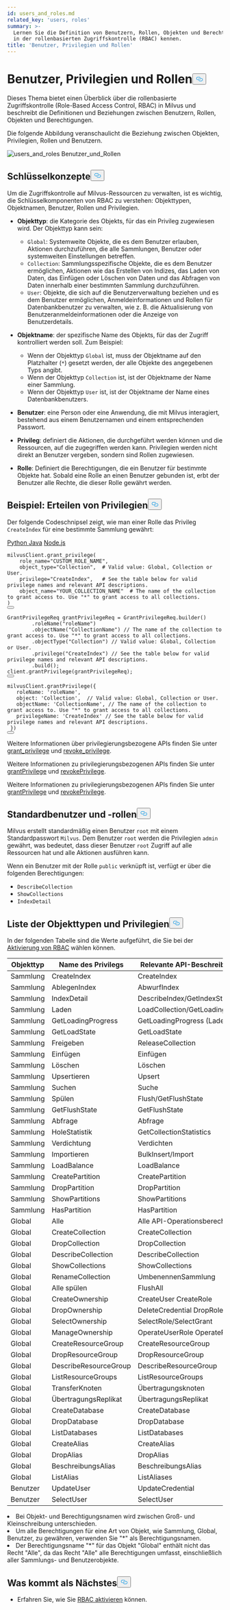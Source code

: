 ```yaml
---
id: users_and_roles.md
related_key: 'users, roles'
summary: >-
  Lernen Sie die Definition von Benutzern, Rollen, Objekten und Berechtigungen
  in der rollenbasierten Zugriffskontrolle (RBAC) kennen.
title: 'Benutzer, Privilegien und Rollen'
---
```

<h1 id="Users-Privileges-and-Roles" class="common-anchor-header">Benutzer, Privilegien und Rollen<button data-href="#Users-Privileges-and-Roles" class="anchor-icon" translate="no">
      <svg translate="no"
        aria-hidden="true"
        focusable="false"
        height="20"
        version="1.1"
        viewBox="0 0 16 16"
        width="16"
      >
        <path
          fill="#0092E4"
          fill-rule="evenodd"
          d="M4 9h1v1H4c-1.5 0-3-1.69-3-3.5S2.55 3 4 3h4c1.45 0 3 1.69 3 3.5 0 1.41-.91 2.72-2 3.25V8.59c.58-.45 1-1.27 1-2.09C10 5.22 8.98 4 8 4H4c-.98 0-2 1.22-2 2.5S3 9 4 9zm9-3h-1v1h1c1 0 2 1.22 2 2.5S13.98 12 13 12H9c-.98 0-2-1.22-2-2.5 0-.83.42-1.64 1-2.09V6.25c-1.09.53-2 1.84-2 3.25C6 11.31 7.55 13 9 13h4c1.45 0 3-1.69 3-3.5S14.5 6 13 6z"
        ></path>
      </svg>
    </button></h1><p>Dieses Thema bietet einen Überblick über die rollenbasierte Zugriffskontrolle (Role-Based Access Control, RBAC) in Milvus und beschreibt die Definitionen und Beziehungen zwischen Benutzern, Rollen, Objekten und Berechtigungen.</p>
<p>Die folgende Abbildung veranschaulicht die Beziehung zwischen Objekten, Privilegien, Rollen und Benutzern.</p>
<p>
  
   <span class="img-wrapper"> <img translate="no" src="/docs/v2.5.x/assets/users_and_roles.png" alt="users_and_roles" class="doc-image" id="users_and_roles" />
   </span> <span class="img-wrapper"> <span>Benutzer_und_Rollen</span> </span></p>
<h2 id="Key-concepts" class="common-anchor-header">Schlüsselkonzepte<button data-href="#Key-concepts" class="anchor-icon" translate="no">
      <svg translate="no"
        aria-hidden="true"
        focusable="false"
        height="20"
        version="1.1"
        viewBox="0 0 16 16"
        width="16"
      >
        <path
          fill="#0092E4"
          fill-rule="evenodd"
          d="M4 9h1v1H4c-1.5 0-3-1.69-3-3.5S2.55 3 4 3h4c1.45 0 3 1.69 3 3.5 0 1.41-.91 2.72-2 3.25V8.59c.58-.45 1-1.27 1-2.09C10 5.22 8.98 4 8 4H4c-.98 0-2 1.22-2 2.5S3 9 4 9zm9-3h-1v1h1c1 0 2 1.22 2 2.5S13.98 12 13 12H9c-.98 0-2-1.22-2-2.5 0-.83.42-1.64 1-2.09V6.25c-1.09.53-2 1.84-2 3.25C6 11.31 7.55 13 9 13h4c1.45 0 3-1.69 3-3.5S14.5 6 13 6z"
        ></path>
      </svg>
    </button></h2><p>Um die Zugriffskontrolle auf Milvus-Ressourcen zu verwalten, ist es wichtig, die Schlüsselkomponenten von RBAC zu verstehen: Objekttypen, Objektnamen, Benutzer, Rollen und Privilegien.</p>
<ul>
<li><p><strong>Objekttyp</strong>: die Kategorie des Objekts, für das ein Privileg zugewiesen wird. Der Objekttyp kann sein:</p>
<ul>
<li><code translate="no">Global</code>: Systemweite Objekte, die es dem Benutzer erlauben, Aktionen durchzuführen, die alle Sammlungen, Benutzer oder systemweiten Einstellungen betreffen.</li>
<li><code translate="no">Collection</code>: Sammlungsspezifische Objekte, die es dem Benutzer ermöglichen, Aktionen wie das Erstellen von Indizes, das Laden von Daten, das Einfügen oder Löschen von Daten und das Abfragen von Daten innerhalb einer bestimmten Sammlung durchzuführen.</li>
<li><code translate="no">User</code>: Objekte, die sich auf die Benutzerverwaltung beziehen und es dem Benutzer ermöglichen, Anmeldeinformationen und Rollen für Datenbankbenutzer zu verwalten, wie z. B. die Aktualisierung von Benutzeranmeldeinformationen oder die Anzeige von Benutzerdetails.</li>
</ul></li>
<li><p><strong>Objektname</strong>: der spezifische Name des Objekts, für das der Zugriff kontrolliert werden soll. Zum Beispiel:</p>
<ul>
<li>Wenn der Objekttyp <code translate="no">Global</code> ist, muss der Objektname auf den Platzhalter (<code translate="no">*</code>) gesetzt werden, der alle Objekte des angegebenen Typs angibt.</li>
<li>Wenn der Objekttyp <code translate="no">Collection</code> ist, ist der Objektname der Name einer Sammlung.</li>
<li>Wenn der Objekttyp <code translate="no">User</code> ist, ist der Objektname der Name eines Datenbankbenutzers.</li>
</ul></li>
<li><p><strong>Benutzer</strong>: eine Person oder eine Anwendung, die mit Milvus interagiert, bestehend aus einem Benutzernamen und einem entsprechenden Passwort.</p></li>
<li><p><strong>Privileg</strong>: definiert die Aktionen, die durchgeführt werden können und die Ressourcen, auf die zugegriffen werden kann. Privilegien werden nicht direkt an Benutzer vergeben, sondern sind Rollen zugewiesen.</p></li>
<li><p><strong>Rolle</strong>: Definiert die Berechtigungen, die ein Benutzer für bestimmte Objekte hat. Sobald eine Rolle an einen Benutzer gebunden ist, erbt der Benutzer alle Rechte, die dieser Rolle gewährt werden.</p></li>
</ul>
<h2 id="Example-Granting-privileges" class="common-anchor-header">Beispiel: Erteilen von Privilegien<button data-href="#Example-Granting-privileges" class="anchor-icon" translate="no">
      <svg translate="no"
        aria-hidden="true"
        focusable="false"
        height="20"
        version="1.1"
        viewBox="0 0 16 16"
        width="16"
      >
        <path
          fill="#0092E4"
          fill-rule="evenodd"
          d="M4 9h1v1H4c-1.5 0-3-1.69-3-3.5S2.55 3 4 3h4c1.45 0 3 1.69 3 3.5 0 1.41-.91 2.72-2 3.25V8.59c.58-.45 1-1.27 1-2.09C10 5.22 8.98 4 8 4H4c-.98 0-2 1.22-2 2.5S3 9 4 9zm9-3h-1v1h1c1 0 2 1.22 2 2.5S13.98 12 13 12H9c-.98 0-2-1.22-2-2.5 0-.83.42-1.64 1-2.09V6.25c-1.09.53-2 1.84-2 3.25C6 11.31 7.55 13 9 13h4c1.45 0 3-1.69 3-3.5S14.5 6 13 6z"
        ></path>
      </svg>
    </button></h2><p>Der folgende Codeschnipsel zeigt, wie man einer Rolle das Privileg <code translate="no">CreateIndex</code> für eine bestimmte Sammlung gewährt:</p>
<div class="multipleCode">
   <a href="#python">Python </a> <a href="#java">Java</a> <a href="#javascript">Node.js</a></div>
<pre><code translate="no" class="language-python">milvusClient.grant_privilege(
    role_name=<span class="hljs-string">&quot;CUSTOM_ROLE_NAME&quot;</span>,
    object_type=<span class="hljs-string">&quot;Collection&quot;</span>,  <span class="hljs-comment"># Valid value: Global, Collection or User.</span>
    privilege=<span class="hljs-string">&quot;CreateIndex&quot;</span>,   <span class="hljs-comment"># See the table below for valid privilege names and relevant API descriptions.</span>
    object_name=<span class="hljs-string">&quot;YOUR_COLLECTION_NAME&quot;</span>  <span class="hljs-comment"># The name of the collection to grant access to. Use &quot;*&quot; to grant access to all collections.</span>
)
<button class="copy-code-btn"></button></code></pre>
<pre><code translate="no" class="language-java"><span class="hljs-type">GrantPrivilegeReq</span> <span class="hljs-variable">grantPrivilegeReq</span> <span class="hljs-operator">=</span> GrantPrivilegeReq.builder()
        .roleName(<span class="hljs-string">&quot;roleName&quot;</span>)
        .objectName(<span class="hljs-string">&quot;CollectionName&quot;</span>) <span class="hljs-comment">// The name of the collection to grant access to. Use &quot;*&quot; to grant access to all collections.</span>
        .objectType(<span class="hljs-string">&quot;Collection&quot;</span>) <span class="hljs-comment">// Valid value: Global, Collection or User.</span>
        .privilege(<span class="hljs-string">&quot;CreateIndex&quot;</span>) <span class="hljs-comment">// See the table below for valid privilege names and relevant API descriptions.</span>
        .build();
client.grantPrivilege(grantPrivilegeReq);
<button class="copy-code-btn"></button></code></pre>
<pre><code translate="no" class="language-javascript">milvusClient.grantPrivilege({
   roleName: <span class="hljs-string">&#x27;roleName&#x27;</span>,
   <span class="hljs-built_in">object</span>: <span class="hljs-string">&#x27;Collection&#x27;</span>,  <span class="hljs-comment">// Valid value: Global, Collection or User.</span>
   objectName: <span class="hljs-string">&#x27;CollectionName&#x27;</span>, <span class="hljs-comment">// The name of the collection to grant access to. Use &quot;*&quot; to grant access to all collections.</span>
   privilegeName: <span class="hljs-string">&#x27;CreateIndex&#x27;</span> <span class="hljs-comment">// See the table below for valid privilege names and relevant API descriptions.</span>
 })
<button class="copy-code-btn"></button></code></pre>
<div class="language-python">
<p>Weitere Informationen über privilegierungsbezogene APIs finden Sie unter <a href="https://milvus.io/api-reference/pymilvus/v2.4.x/MilvusClient/Authentication/grant_privilege.md">grant_privilege</a> und <a href="https://milvus.io/api-reference/pymilvus/v2.4.x/MilvusClient/Authentication/revoke_privileges.md">revoke_privilege</a>.</p>
</div>
<div class="language-java">
<p>Weitere Informationen zu privilegierungsbezogenen APIs finden Sie unter <a href="https://milvus.io/api-reference/java/v2.4.x/v2/Authentication/grantPrivilege.md">grantPrivilege</a> und <a href="https://milvus.io/api-reference/java/v2.4.x/v2/Authentication/revokePrivilege.md">revokePrivilege</a>.</p>
</div>
<div class="language-javascript">
<p>Weitere Informationen zu privilegierungsbezogenen APIs finden Sie unter <a href="https://milvus.io/api-reference/node/v2.4.x/Authentication/grantPrivilege.md">grantPrivilege</a> und <a href="https://milvus.io/api-reference/node/v2.4.x/Authentication/revokePrivilege.md">revokePrivilege</a>.</p>
</div>
<h2 id="Default-users-and-roles" class="common-anchor-header">Standardbenutzer und -rollen<button data-href="#Default-users-and-roles" class="anchor-icon" translate="no">
      <svg translate="no"
        aria-hidden="true"
        focusable="false"
        height="20"
        version="1.1"
        viewBox="0 0 16 16"
        width="16"
      >
        <path
          fill="#0092E4"
          fill-rule="evenodd"
          d="M4 9h1v1H4c-1.5 0-3-1.69-3-3.5S2.55 3 4 3h4c1.45 0 3 1.69 3 3.5 0 1.41-.91 2.72-2 3.25V8.59c.58-.45 1-1.27 1-2.09C10 5.22 8.98 4 8 4H4c-.98 0-2 1.22-2 2.5S3 9 4 9zm9-3h-1v1h1c1 0 2 1.22 2 2.5S13.98 12 13 12H9c-.98 0-2-1.22-2-2.5 0-.83.42-1.64 1-2.09V6.25c-1.09.53-2 1.84-2 3.25C6 11.31 7.55 13 9 13h4c1.45 0 3-1.69 3-3.5S14.5 6 13 6z"
        ></path>
      </svg>
    </button></h2><p>Milvus erstellt standardmäßig einen Benutzer <code translate="no">root</code> mit einem Standardpasswort <code translate="no">Milvus</code>. Dem Benutzer <code translate="no">root</code> werden die Privilegien <code translate="no">admin</code> gewährt, was bedeutet, dass dieser Benutzer <code translate="no">root</code> Zugriff auf alle Ressourcen hat und alle Aktionen ausführen kann.</p>
<p>Wenn ein Benutzer mit der Rolle <code translate="no">public</code> verknüpft ist, verfügt er über die folgenden Berechtigungen:</p>
<ul>
<li><code translate="no">DescribeCollection</code></li>
<li><code translate="no">ShowCollections</code></li>
<li><code translate="no">IndexDetail</code></li>
</ul>
<h2 id="List-of-object-types-and-privileges" class="common-anchor-header">Liste der Objekttypen und Privilegien<button data-href="#List-of-object-types-and-privileges" class="anchor-icon" translate="no">
      <svg translate="no"
        aria-hidden="true"
        focusable="false"
        height="20"
        version="1.1"
        viewBox="0 0 16 16"
        width="16"
      >
        <path
          fill="#0092E4"
          fill-rule="evenodd"
          d="M4 9h1v1H4c-1.5 0-3-1.69-3-3.5S2.55 3 4 3h4c1.45 0 3 1.69 3 3.5 0 1.41-.91 2.72-2 3.25V8.59c.58-.45 1-1.27 1-2.09C10 5.22 8.98 4 8 4H4c-.98 0-2 1.22-2 2.5S3 9 4 9zm9-3h-1v1h1c1 0 2 1.22 2 2.5S13.98 12 13 12H9c-.98 0-2-1.22-2-2.5 0-.83.42-1.64 1-2.09V6.25c-1.09.53-2 1.84-2 3.25C6 11.31 7.55 13 9 13h4c1.45 0 3-1.69 3-3.5S14.5 6 13 6z"
        ></path>
      </svg>
    </button></h2><p>In der folgenden Tabelle sind die Werte aufgeführt, die Sie bei der <a href="/docs/de/rbac.md">Aktivierung von RBAC</a> wählen können.</p>
<table>
<thead>
<tr><th>Objekttyp</th><th>Name des Privilegs</th><th>Relevante API-Beschreibung auf der Client-Seite</th></tr>
</thead>
<tbody>
<tr><td>Sammlung</td><td>CreateIndex</td><td>CreateIndex</td></tr>
<tr><td>Sammlung</td><td>AblegenIndex</td><td>AbwurfIndex</td></tr>
<tr><td>Sammlung</td><td>IndexDetail</td><td>DescribeIndex/GetIndexState/GetIndexBuildProgress</td></tr>
<tr><td>Sammlung</td><td>Laden</td><td>LoadCollection/GetLoadingProgress/GetLoadState</td></tr>
<tr><td>Sammlung</td><td>GetLoadingProgress</td><td>GetLoadingProgress (Ladefortschritt)</td></tr>
<tr><td>Sammlung</td><td>GetLoadState</td><td>GetLoadState</td></tr>
<tr><td>Sammlung</td><td>Freigeben</td><td>ReleaseCollection</td></tr>
<tr><td>Sammlung</td><td>Einfügen</td><td>Einfügen</td></tr>
<tr><td>Sammlung</td><td>Löschen</td><td>Löschen</td></tr>
<tr><td>Sammlung</td><td>Upsertieren</td><td>Upsert</td></tr>
<tr><td>Sammlung</td><td>Suchen</td><td>Suche</td></tr>
<tr><td>Sammlung</td><td>Spülen</td><td>Flush/GetFlushState</td></tr>
<tr><td>Sammlung</td><td>GetFlushState</td><td>GetFlushState</td></tr>
<tr><td>Sammlung</td><td>Abfrage</td><td>Abfrage</td></tr>
<tr><td>Sammlung</td><td>HoleStatistik</td><td>GetCollectionStatistics</td></tr>
<tr><td>Sammlung</td><td>Verdichtung</td><td>Verdichten</td></tr>
<tr><td>Sammlung</td><td>Importieren</td><td>BulkInsert/Import</td></tr>
<tr><td>Sammlung</td><td>LoadBalance</td><td>LoadBalance</td></tr>
<tr><td>Sammlung</td><td>CreatePartition</td><td>CreatePartition</td></tr>
<tr><td>Sammlung</td><td>DropPartition</td><td>DropPartition</td></tr>
<tr><td>Sammlung</td><td>ShowPartitions</td><td>ShowPartitions</td></tr>
<tr><td>Sammlung</td><td>HasPartition</td><td>HasPartition</td></tr>
<tr><td>Global</td><td>Alle</td><td>Alle API-Operationsberechtigungen in dieser Tabelle</td></tr>
<tr><td>Global</td><td>CreateCollection</td><td>CreateCollection</td></tr>
<tr><td>Global</td><td>DropCollection</td><td>DropCollection</td></tr>
<tr><td>Global</td><td>DescribeCollection</td><td>DescribeCollection</td></tr>
<tr><td>Global</td><td>ShowCollections</td><td>ShowCollections</td></tr>
<tr><td>Global</td><td>RenameCollection</td><td>UmbenennenSammlung</td></tr>
<tr><td>Global</td><td>Alle spülen</td><td>FlushAll</td></tr>
<tr><td>Global</td><td>CreateOwnership</td><td>CreateUser CreateRole</td></tr>
<tr><td>Global</td><td>DropOwnership</td><td>DeleteCredential DropRole</td></tr>
<tr><td>Global</td><td>SelectOwnership</td><td>SelectRole/SelectGrant</td></tr>
<tr><td>Global</td><td>ManageOwnership</td><td>OperateUserRole OperatePrivilege</td></tr>
<tr><td>Global</td><td>CreateResourceGroup</td><td>CreateResourceGroup</td></tr>
<tr><td>Global</td><td>DropResourceGroup</td><td>DropResourceGroup</td></tr>
<tr><td>Global</td><td>DescribeResourceGroup</td><td>DescribeResourceGroup</td></tr>
<tr><td>Global</td><td>ListResourceGroups</td><td>ListResourceGroups</td></tr>
<tr><td>Global</td><td>TransferKnoten</td><td>Übertragungsknoten</td></tr>
<tr><td>Global</td><td>ÜbertragungsReplikat</td><td>ÜbertragungsReplikat</td></tr>
<tr><td>Global</td><td>CreateDatabase</td><td>CreateDatabase</td></tr>
<tr><td>Global</td><td>DropDatabase</td><td>DropDatabase</td></tr>
<tr><td>Global</td><td>ListDatabases</td><td>ListDatabases</td></tr>
<tr><td>Global</td><td>CreateAlias</td><td>CreateAlias</td></tr>
<tr><td>Global</td><td>DropAlias</td><td>DropAlias</td></tr>
<tr><td>Global</td><td>BeschreibungsAlias</td><td>BeschreibungsAlias</td></tr>
<tr><td>Global</td><td>ListAlias</td><td>ListAliases</td></tr>
<tr><td>Benutzer</td><td>UpdateUser</td><td>UpdateCredential</td></tr>
<tr><td>Benutzer</td><td>SelectUser</td><td>SelectUser</td></tr>
</tbody>
</table>
<div class="alert note">
<li>Bei Objekt- und Berechtigungsnamen wird zwischen Groß- und Kleinschreibung unterschieden.</li>
<li>Um alle Berechtigungen für eine Art von Objekt, wie Sammlung, Global, Benutzer, zu gewähren, verwenden Sie "*" als Berechtigungsnamen. </li>
<li>Der Berechtigungsname "*" für das Objekt "Global" enthält nicht das Recht "Alle", da das Recht "Alle" alle Berechtigungen umfasst, einschließlich aller Sammlungs- und Benutzerobjekte.</li>
</div>
<h2 id="Whats-next" class="common-anchor-header">Was kommt als Nächstes<button data-href="#Whats-next" class="anchor-icon" translate="no">
      <svg translate="no"
        aria-hidden="true"
        focusable="false"
        height="20"
        version="1.1"
        viewBox="0 0 16 16"
        width="16"
      >
        <path
          fill="#0092E4"
          fill-rule="evenodd"
          d="M4 9h1v1H4c-1.5 0-3-1.69-3-3.5S2.55 3 4 3h4c1.45 0 3 1.69 3 3.5 0 1.41-.91 2.72-2 3.25V8.59c.58-.45 1-1.27 1-2.09C10 5.22 8.98 4 8 4H4c-.98 0-2 1.22-2 2.5S3 9 4 9zm9-3h-1v1h1c1 0 2 1.22 2 2.5S13.98 12 13 12H9c-.98 0-2-1.22-2-2.5 0-.83.42-1.64 1-2.09V6.25c-1.09.53-2 1.84-2 3.25C6 11.31 7.55 13 9 13h4c1.45 0 3-1.69 3-3.5S14.5 6 13 6z"
        ></path>
      </svg>
    </button></h2><ul>
<li>Erfahren Sie, wie Sie <a href="/docs/de/rbac.md">RBAC aktivieren</a> können.</li>
</ul>
